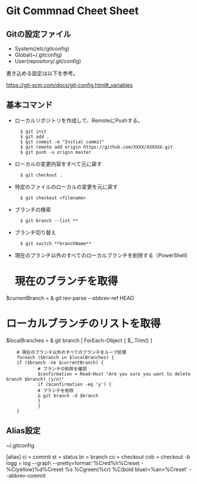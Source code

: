 # Git Commnad Cheet Sheet

## Gitの設定ファイル
- System(/etc/gitconfig)
- Global(~/.gitconfig)
- User(repository/.git/config)

書き込める設定は以下を参考。

https://git-scm.com/docs/git-config.html#_variables

## 基本コマンド

- ローカルリポジトリを作成して、RemoteにPushする。

        $ git init
        $ git add .
        $ git commit -m "Initial commit"
        $ git remote add origin https://github.com/XXXX/XXXXXX.git
        $ git push -u origin master

- ローカルの変更内容をすべて元に戻す

        $ git checkout .

- 特定のファイルのローカルの変更を元に戻す

        $ git checkout <filename>

- ブランチの検索

        $ git branch --list **

- ブランチ切り替え

        $ git switch **branchName**

- 現在のブランチ以外のすべてのローカルブランチを削除する（PowerShell)
  # 現在のブランチを取得
$currentBranch = & git rev-parse --abbrev-ref HEAD

# ローカルブランチのリストを取得
$localBranches = & git branch | ForEach-Object { $_.Trim() }

        # 現在のブランチ以外のすべてのブランチをループ処理
        foreach ($branch in $localBranches) {
        if ($branch -ne $currentBranch) {
                # ブランチの削除を確認
                $confirmation = Read-Host "Are you sure you want to delete branch $branch? (y/n)"
                if ($confirmation -eq 'y') {
                # ブランチを削除
                & git branch -d $branch
                }
                }
        }

## Alias設定
~/.gitconfig

[alias]
        ci = commit
        st = status
        br = branch
        co = checkout
        cob = checkout -b
        logg = log --graph --pretty=format:'%Cred%h%Creset -%C(yellow)%d%Creset %s %Cgreen(%cr) %C(bold blue)<%an>%Creset' --abbrev-commit
